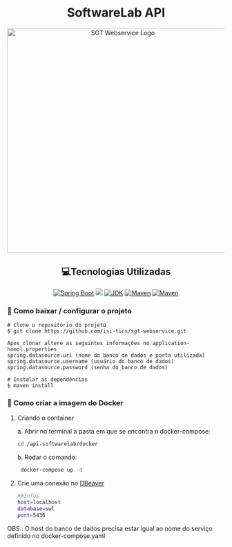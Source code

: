 <h1 align="center">SoftwareLab API</h1>


<p align="center">
 <img src="sgtws.png" width="520" alt="SGT Webservice Logo" />


<h2 align="center">💻Tecnologias Utilizadas </h2>
<p align="center">
<a href="https://docs.spring.io/spring-boot/docs/2.5.3.RELEASE/reference/html/"><img alt="Spring Boot" src="https://img.shields.io/badge/Spring Boot-2.5.3-brightgreen.svg"/></a>
<a href="https://www.codacy.com?utm_source=github.com&amp;utm_medium=referral&amp;utm_content=MachineResearchGroup/SoftwareLab-API&amp;utm_campaign=Badge_Grade"><img src="https://app.codacy.com/project/badge/Grade/cf253d76b9fa4d4887191a74c6bc30a9"/></a>
<a href="https://www.oracle.com/technetwork/java/javase/downloads/index.html"><img alt="JDK" src="https://img.shields.io/badge/JDK-16-orange.svg"/></a>
<a href="https://maven.apache.org/"><img alt="Maven" src="https://img.shields.io/badge/Maven-4.0.0-yellowgreen.svg"/></a>
<a href="https://maven.apache.org/"><img alt="Maven" src="https://img.shields.io/badge/PostgreSQL-blue.svg"/></a>
</p>

### 📁 Como baixar / configurar o projeto

``` 
# Clone o repositório do projeto
$ git clone https://github.com/isi-tics/sgt-webservice.git

Apos clonar altere as seguintes informações no application-homol.properties
spring.datasource.url (nome do banco de dados e porta utilizada)
spring.datasource.username (usuário do banco de dados)
spring.datasource.password (senha do banco de dados)

# Instalar as dependências
$ maven install 
```

### 🐋 Como criar a imagem do Docker

1. Criando o container
   
   a. Abrir no terminal a pasta em que se encontra o docker-compose:
    ```sh
    cd /api-softwarelab/docker
    ```
   b. Rodar o comando:
   ```sh
    docker-compose up -d
    ```
2. Crie uma conexão no [DBeaver]
    ```sh
    ##Infos
    host=localhost
    database=swl
    port=5436
    ```

OBS.: O host do banco de dados precisa estar igual ao nome do serviço definido no docker-compose.yaml


[//]: # (These are reference links used in the body of this note and get stripped out when the markdown processor does its job. 
There is no need to format nicely because it shouldn't be seen. Thanks SO - http://stackoverflow.com/questions/4823468/store-comments-in-markdown-syntax)

[DBeaver]: <https://dbeaver.io/download/>
